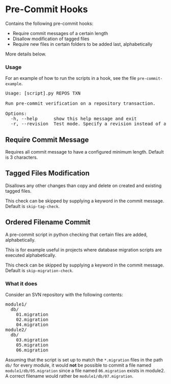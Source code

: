 Pre-Commit Hooks
================

Contains the following pre-commit hooks:

- Require commit messages of a certain length
- Disallow modification of tagged files
- Require new files in certain folders to be added last, alphabetically

More details below.

### Usage

For an example of how to run the scripts in a hook, see the file `pre-commit-example`.

<pre>
Usage: [script].py REPOS TXN

Run pre-commit verification on a repository transaction.

Options:
  -h, --help      show this help message and exit
  -r, --revision  Test mode. Specify a revision instead of a transaction.
</pre>

Require Commit Message
----------------------

Requires all commit message to have a configured minimum length. Default is 3 characters.


Tagged Files Modification
-------------------------

Disallows any other changes than copy and delete on created and existing tagged files.

This check can be skipped by supplying a keyword in the commit message. Default is `skip-tag-check`.


Ordered Filename Commit
-----------------------

A pre-commit script in python checking that certain files are added, alphabetically.

This is for example useful in projects where database migration scripts are
executed alphabetically.

This check can be skipped by supplying a keyword in the commit message. Default is `skip-migration-check`.

### What it does

Consider an SVN repository with the following contents:

<pre>
module1/
  db/
    01.migration
    02.migration
    04.migration
module2/
  db/
    03.migration
    05.migration
    06.migration
</pre>

Assuming that the script is set up to match the `*.migration` files in the path `db/`
for every module, it would **not** be possible to commit a file named
`module1/db/05.migration` since a file named `06.migration` exists in module2.
A correct filename would rather be `module1/db/07.migration`.
